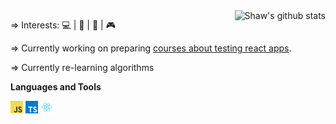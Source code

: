 <a href="https://github.com/anuraghazra/github-readme-stats">
  <img align="right" src="https://github-readme-stats.vercel.app/api?username=arthur-conan-dog&show_icons=true&count_private=true&theme=tokyonight&hide=stars,contribs&hide_title=true" alt="Shaw's github stats" />
</a>

=> Interests: 💻 | 🎨 | 🎹 | 🎮

=> Currently working on preparing [courses about testing react apps](https://github.com/Arthur-Conan-Dog/react-testing-library-course).

=> Currently re-learning algorithms

**Languages and Tools**

<code><img height="20" src="https://raw.githubusercontent.com/github/explore/80688e429a7d4ef2fca1e82350fe8e3517d3494d/topics/javascript/javascript.png"></code>
<code><img height="20" src="https://raw.githubusercontent.com/github/explore/80688e429a7d4ef2fca1e82350fe8e3517d3494d/topics/typescript/typescript.png"></code>
<code><img height="20" src="https://raw.githubusercontent.com/github/explore/80688e429a7d4ef2fca1e82350fe8e3517d3494d/topics/react/react.png"></code>
